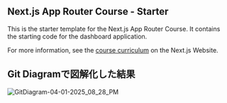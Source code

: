 ## Next.js App Router Course - Starter

This is the starter template for the Next.js App Router Course. It contains the starting code for the dashboard application.

For more information, see the [course curriculum](https://nextjs.org/learn) on the Next.js Website.


## Git Diagramで図解化した結果
![GitDiagram-04-01-2025_08_28_PM](https://github.com/user-attachments/assets/1874eaf5-fcad-47b8-a381-4c49e2f9ec45)

